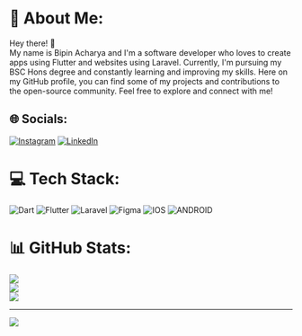# 💫 About Me:
Hey there! 👋<br>My name is Bipin Acharya and I'm a software developer who loves to create apps using Flutter and websites using Laravel. Currently, I'm pursuing my BSC Hons degree and constantly learning and improving my skills. Here on my GitHub profile, you can find some of my projects and contributions to the open-source community. Feel free to explore and connect with me!


## 🌐 Socials:
[![Instagram](https://img.shields.io/badge/Instagram-%23E4405F.svg?logo=Instagram&logoColor=white)](https://instagram.com/https://www.instagram.com/bipin__acharya_/) [![LinkedIn](https://img.shields.io/badge/LinkedIn-%230077B5.svg?logo=linkedin&logoColor=white)](https://linkedin.com/in/https://www.linkedin.com/in/bipin-acharya-a9912618b/) 

# 💻 Tech Stack:
![Dart](https://img.shields.io/badge/dart-%230175C2.svg?style=flat-square&logo=dart&logoColor=white) ![Flutter](https://img.shields.io/badge/Flutter-%2302569B.svg?style=flat-square&logo=Flutter&logoColor=white) ![Laravel](https://img.shields.io/badge/laravel-%23FF2D20.svg?style=flat-square&logo=laravel&logoColor=white) 	![Figma](https://img.shields.io/badge/figma-%23F24E1E.svg?style=flat-square&logo=figma&logoColor=white) ![IOS](https://img.shields.io/badge/IOS-%2320232a.svg?style=flat-square&logo=apple&logoColor=white) ![ANDROID](https://img.shields.io/badge/android-%2320232a.svg?style=flat-square&logo=android&logoColor=%a4c639)
# 📊 GitHub Stats:
![](https://github-readme-stats.vercel.app/api?username=bipen-acharya&theme=blueberry&hide_border=true&include_all_commits=false&count_private=true)<br/>
![](https://github-readme-streak-stats.herokuapp.com/?user=bipen-acharya&theme=blueberry&hide_border=true)<br/>
![](https://github-readme-stats.vercel.app/api/top-langs/?username=bipen-acharya&theme=blueberry&hide_border=true&include_all_commits=false&count_private=true&layout=compact)

---
[![](https://visitcount.itsvg.in/api?id=bipen-acharya&icon=0&color=0)](https://visitcount.itsvg.in)

<!-- Proudly created with GPRM ( https://gprm.itsvg.in ) -->
